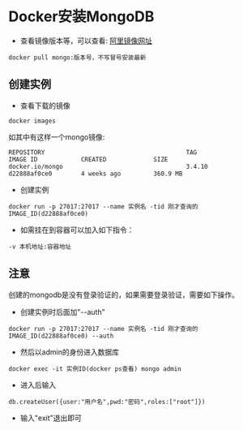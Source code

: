 # Docker安装MongoDB
- 查看镜像版本等，可以查看:  [阿里镜像网址](https://cr.console.aliyun.com/#/imageSearch)
````
docker pull mongo:版本号，不写冒号安装最新
````

## 创建实例
- 查看下载的镜像
````
docker images
````
    
如其中有这样一个mongo镜像:
````
REPOSITORY                                       TAG                 IMAGE ID            CREATED             SIZE
docker.io/mongo                                  3.4.10              d22888af0ce0        4 weeks ago         360.9 MB

````

- 创建实例
````
docker run -p 27017:27017 --name 实例名 -tid 刚才查询的IMAGE_ID(d22888af0ce0) 
````
- 如需挂在到容器可以加入如下指令：
````
-v 本机地址:容器地址
````

## 注意
创建的mongodb是没有登录验证的，如果需要登录验证，需要如下操作。

- 创建实例时后面加"--auth"
````
docker run -p 27017:27017 --name 实例名 -tid 刚才查询的IMAGE_ID(d22888af0ce0) --auth
````

- 然后以admin的身份进入数据库
````
docker exec -it 实例ID(docker ps查看) mongo admin
````
- 进入后输入
````
db.createUser({user:"用户名",pwd:"密码",roles:["root"]})
````
- 输入"exit"退出即可

